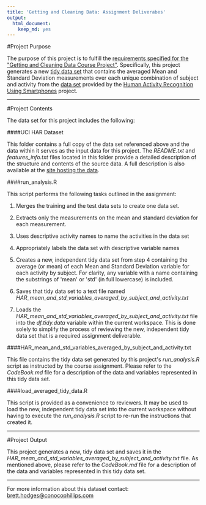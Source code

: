 ```yaml
---
title: 'Getting and Cleaning Data: Assignment Deliverabes'
output:
  html_document:
    keep_md: yes
---
```


#Project Purpose

The purpose of this project is to fulfill the [requirements specified for the "Getting and Cleaning Data Course Project"](https://www.coursera.org/learn/data-cleaning/peer/FIZtT/getting-and-cleaning-data-course-project). Specifically, this project generates a new [tidy data set](http://vita.had.co.nz/papers/tidy-data.pdf) that contains the averaged Mean and Standard Deviation measurements over each unique combination of subject and activity from the [data set](https://d396qusza40orc.cloudfront.net/getdata%2Fprojectfiles%2FUCI%20HAR%20Dataset.zip) provided by the [Human Activity Recognition Using Smartphones](http://archive.ics.uci.edu/ml/datasets/Human+Activity+Recognition+Using+Smartphones) project.

***

#Project Contents

The data set for this project includes the following:


####UCI HAR Dataset

This folder contains a full copy of the data set referenced above and the data within it serves as the input data for this project. The *README.txt* and *features_info.txt* files located in this folder provide a detailed description of the structure and contents of the source data.  A full description is also available at the [site hosting the data](http://archive.ics.uci.edu/ml/datasets/Human+Activity+Recognition+Using+Smartphones).


####run_analysis.R

This script performs the following tasks outlined in the assignment:

1. Merges the training and the test data sets to create one data set.
        
2. Extracts only the measurements on the mean and standard deviation for each measurement.
        
3. Uses descriptive activity names to name the activities in the data set
        
4. Appropriately labels the data set with descriptive variable names
	
5. Creates a new, independent tidy data set from step 4 containing the average (or mean) of each Mean and Standard Deviation variable for each activity by subject. For clarity, any variable with a name containing the substrings of 'mean' or 'std' (in full lowercase) is included. 
        
6. Saves that tidy data set to a text file named *HAR_mean_and_std_variables_averaged_by_subject_and_activity.txt*
        
7. Loads the *HAR_mean_and_std_variables_averaged_by_subject_and_activity.txt* file into the *df.tidy.data* variable within the current workspace. This is done solely to simplify the process of reviewing the new, independent tidy data set that is a required assignment deliverable.

        
####HAR_mean_and_std_variables_averaged_by_subject_and_activity.txt

This file contains the tidy data set generated by this project's *run_analysis.R* script as instructed by the course assignment. Please refer to the *CodeBook.md* file for a description of the data and variables represented in this tidy data set.


####load_averaged_tidy_data.R

This script is provided as a convenience to reviewers.  It may be used to load the new, independent tidy data set into the current workspace without having to execute the *run_analysis.R* script to re-run the instructions that created it.

***

#Project Output

This project generates a new, tidy data set and saves it in the *HAR_mean_and_std_variables_averaged_by_subject_and_activity.txt* file.
As mentioned above, please refer to the *CodeBook.md* file for a description of the data and variables represented in this tidy data set. 

***

For more information about this dataset contact: brett.hodges@conocophillips.com

